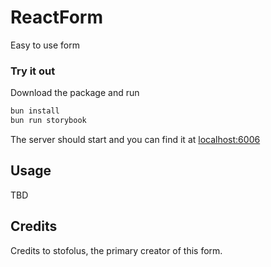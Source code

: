 # ReactForm

Easy to use form

### Try it out

Download the package and run

```bash
bun install
bun run storybook
```

The server should start and you can find it at [localhost:6006](http://localhost:6006/)

## Usage

TBD

## Credits

Credits to stofolus, the primary creator of this form.
